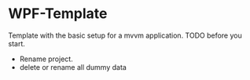 # WPF-Template
Template with the basic setup for a mvvm application.
TODO before you start.

- Rename project.
- delete or rename all dummy data
